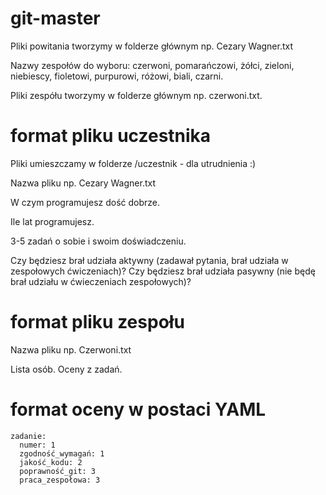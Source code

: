 # git-master

Pliki powitania tworzymy w folderze głównym np. Cezary Wagner.txt

Nazwy zespołów do wyboru: czerwoni, pomarańczowi, żółci, zieloni, niebiescy, fioletowi, purpurowi, różowi, biali, czarni.

Pliki zespółu tworzymy w folderze głównym np. czerwoni.txt.

# format pliku uczestnika

Pliki umieszczamy w folderze /uczestnik - dla utrudnienia :)

Nazwa pliku np. Cezary Wagner.txt

W czym programujesz dość dobrze.

Ile lat programujesz.

3-5 zadań o sobie i swoim doświadczeniu.

Czy będziesz brał udziała aktywny (zadawał pytania, brał udziała w zespołowych ćwiczeniach)?
Czy będziesz brał udziała pasywny (nie będę brał udziału w ćwieczeniach zespołowych)?

# format pliku zespołu

Nazwa pliku np. Czerwoni.txt

Lista osób.
Oceny z zadań.

# format oceny w postaci YAML

```
zadanie:
  numer: 1
  zgodność_wymagań: 1
  jakość_kodu: 2
  poprawność_git: 3
  praca_zespołowa: 3
```
